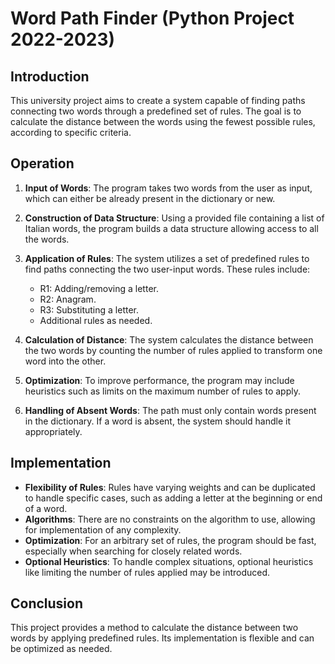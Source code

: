 # Word Path Finder (Python Project 2022-2023)

## Introduction
This university project aims to create a system capable of finding paths connecting two words through a predefined set of rules. The goal is to calculate the distance between the words using the fewest possible rules, according to specific criteria.

## Operation
1. **Input of Words**: The program takes two words from the user as input, which can either be already present in the dictionary or new.

2. **Construction of Data Structure**: Using a provided file containing a list of Italian words, the program builds a data structure allowing access to all the words.

3. **Application of Rules**: The system utilizes a set of predefined rules to find paths connecting the two user-input words. These rules include:
   - R1: Adding/removing a letter.
   - R2: Anagram.
   - R3: Substituting a letter.
   - Additional rules as needed.

4. **Calculation of Distance**: The system calculates the distance between the two words by counting the number of rules applied to transform one word into the other.

5. **Optimization**: To improve performance, the program may include heuristics such as limits on the maximum number of rules to apply.

6. **Handling of Absent Words**: The path must only contain words present in the dictionary. If a word is absent, the system should handle it appropriately.

## Implementation
- **Flexibility of Rules**: Rules have varying weights and can be duplicated to handle specific cases, such as adding a letter at the beginning or end of a word.
- **Algorithms**: There are no constraints on the algorithm to use, allowing for implementation of any complexity.
- **Optimization**: For an arbitrary set of rules, the program should be fast, especially when searching for closely related words.
- **Optional Heuristics**: To handle complex situations, optional heuristics like limiting the number of rules applied may be introduced.

## Conclusion
This project provides a method to calculate the distance between two words by applying predefined rules. Its implementation is flexible and can be optimized as needed.
